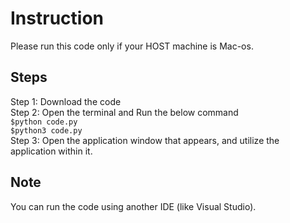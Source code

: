 # Instruction

Please run this code only if your HOST machine is Mac-os. 

## Steps

Step 1: Download the code \
Step 2: Open the terminal and Run the below command \
```$python code.py ``` \
```$python3 code.py``` \
Step 3: Open the application window that appears, and utilize the application within it.

## Note 
You can run the code using another IDE (like Visual Studio). 





